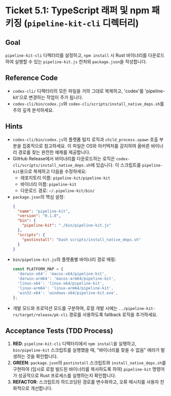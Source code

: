 # Ticket 5.1: TypeScript 래퍼 및 npm 패키징 (`pipeline-kit-cli` 디렉터리)

## Goal

`pipeline-kit-cli` 디렉터리를 설정하고, `npm install` 시 Rust 바이너리를 다운로드하여 실행할 수 있는 `pipeline-kit.js` 런처와 `package.json`을 작성합니다.

## Reference Code

- `codex-cli/` 디렉터리의 모든 파일을 거의 그대로 복제하고, 'codex'를 'pipeline-kit'으로 변경하는 작업이 주가 됩니다.
- `codex-cli/bin/codex.js`와 `codex-cli/scripts/install_native_deps.sh`를 주의 깊게 분석하세요.

## Hints

-   `codex-cli/bin/codex.js`의 플랫폼 탐지 로직과 `child_process.spawn` 호출 부분을 집중적으로 참고하세요. 이 파일은 OS와 아키텍처를 감지하여 올바른 바이너리 경로를 찾는 완전한 예제를 제공합니다.
-   GitHub Release에서 바이너리를 다운로드하는 로직은 `codex-cli/scripts/install_native_deps.sh`에 있습니다. 이 스크립트를 `pipeline-kit`용으로 복제하고 다음을 수정하세요:
    - 레포지토리 이름: `pipeline-kit/pipeline-kit`
    - 바이너리 이름: `pipeline-kit`
    - 다운로드 경로: `~/.pipeline-kit/bin/`
-   `package.json`의 핵심 설정:
    ```json
    {
      "name": "pipeline-kit",
      "version": "0.1.0",
      "bin": {
        "pipeline-kit": "./bin/pipeline-kit.js"
      },
      "scripts": {
        "postinstall": "bash scripts/install_native_deps.sh"
      }
    }
    ```
-   `bin/pipeline-kit.js`의 플랫폼별 바이너리 경로 매핑:
    ```javascript
    const PLATFORM_MAP = {
      'darwin-x64': 'macos-x64/pipeline-kit',
      'darwin-arm64': 'macos-arm64/pipeline-kit',
      'linux-x64': 'linux-x64/pipeline-kit',
      'linux-arm64': 'linux-arm64/pipeline-kit',
      'win32-x64': 'windows-x64/pipeline-kit.exe',
    };
    ```
-   개발 모드와 프로덕션 모드를 구분하여, 로컬 개발 시에는 `../pipeline-kit-rs/target/release/pk-cli` 경로를 사용하도록 fallback 로직을 추가하세요.

## Acceptance Tests (TDD Process)

1.  **RED**: `pipeline-kit-cli` 디렉터리에서 `npm install`을 실행하고, `bin/pipeline-kit` 스크립트를 실행했을 때, "바이너리를 찾을 수 없음" 에러가 발생하는 것을 확인합니다.
2.  **GREEN**: `package.json`의 `postinstall` 스크립트와 `install_native_deps.sh`를 구현하여 (임시로 로컬 빌드된 바이너리를 복사하도록 하여) `pipeline-kit` 명령어가 성공적으로 Rust 프로세스를 실행하는지 확인합니다.
3.  **REFACTOR**: 스크립트의 하드코딩된 경로를 변수화하고, 오류 메시지를 사용자 친화적으로 개선합니다.
